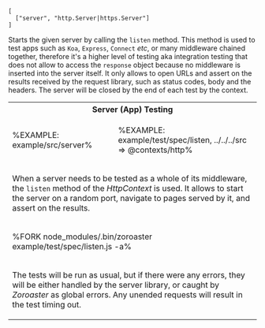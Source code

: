 ```### listen => Tester
[
  ["server", "http.Server|https.Server"]
]
```

Starts the given server by calling the `listen` method. This method is used to test apps such as `Koa`, `Express`, `Connect` _etc_, or many middleware chained together, therefore it's a higher level of testing aka integration testing that does not allow to access the `response` object because no middleware is inserted into the server itself. It only allows to open URLs and assert on the results received by the request library, such as status codes, body and the headers. The server will be closed by the end of each test by the context.

<table>
<tr><th colspan="2">Server (App) Testing</th></tr>
<!-- block-start -->
<tr><td>

%EXAMPLE: example/src/server%
</td>
<td>

%EXAMPLE: example/test/spec/listen, ../../../src => @contexts/http%
</td></tr>
<tr><td colspan="2"><md2html>

When a server needs to be tested as a whole of its middleware, the `listen` method of the _HttpContext_ is used. It allows to start the server on a random port, navigate to pages served by it, and assert on the results.
</md2html></td></tr>
<!-- /block-end -->
<!-- block-start -->
<tr><td colspan="2">

%FORK node_modules/.bin/zoroaster example/test/spec/listen.js -a%
</td></tr>
<tr><td colspan="2"><md2html>

The tests will be run as usual, but if there were any errors, they will be either handled by the server library, or caught by _Zoroaster_ as global errors. Any unended requests will result in the test timing out.
</md2html></td></tr>
<!-- /block-end -->
</table>